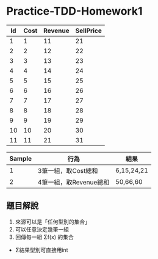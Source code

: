 Practice-TDD-Homework1
=========

|Id|Cost|Revenue|SellPrice|
|----|----|----|----|
|1|1|11|21|
|2|2|12|22|
|3|3|13|23|
|4|4|14|24|
|5|5|15|25|
|6|6|16|26|
|7|7|17|27|
|8|8|18|28|
|9|9|19|29|
|10|10|20|30|
|11|11|21|31|

|Sample|行為|結果|
|----|----|----|
|1|3筆一組，取Cost總和|6,15,24,21|
|2|4筆一組，取Revenue總和|50,66,60|

題目解說
-----------------------

1. 來源可以是「任何型別的集合」
2. 可以任意決定幾筆一組
3. 回傳每一組 Σf(x) 的集合
  - Σ結果型別可直接用int